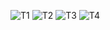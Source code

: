 ![T1](https://github.com/user-attachments/assets/7e6c4120-3e7b-4cc7-90f1-beed2e132c71)
![T2](https://github.com/user-attachments/assets/b60d675f-4386-4b05-af1d-7c4ff9a928db)
![T3](https://github.com/user-attachments/assets/d89f585a-fd08-4ef1-95df-821ba4b2d13e)
![T4](https://github.com/user-attachments/assets/75ba11e6-f6af-4c4e-be7b-aeb94e95d508)


